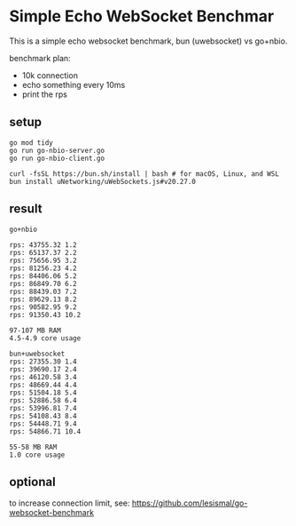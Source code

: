 
# Simple Echo WebSocket Benchmar

This is a simple echo websocket benchmark, bun (uwebsocket) vs go+nbio. 

benchmark plan:
- 10k connection
- echo something every 10ms
- print the rps

## setup

```
go mod tidy
go run go-nbio-server.go
go run go-nbio-client.go

curl -fsSL https://bun.sh/install | bash # for macOS, Linux, and WSL
bun install uNetworking/uWebSockets.js#v20.27.0
```

## result

```
go+nbio

rps: 43755.32 1.2
rps: 65137.37 2.2
rps: 75656.95 3.2
rps: 81256.23 4.2
rps: 84406.06 5.2
rps: 86849.70 6.2
rps: 88439.03 7.2
rps: 89629.13 8.2
rps: 90582.95 9.2
rps: 91350.43 10.2

97-107 MB RAM
4.5-4.9 core usage

bun+uwebsocket
rps: 27355.30 1.4
rps: 39690.17 2.4
rps: 46120.58 3.4
rps: 48669.44 4.4
rps: 51504.18 5.4
rps: 52886.58 6.4
rps: 53996.81 7.4
rps: 54108.43 8.4
rps: 54448.71 9.4
rps: 54866.71 10.4

55-58 MB RAM
1.0 core usage
```



## optional

to increase connection limit, see: https://github.com/lesismal/go-websocket-benchmark